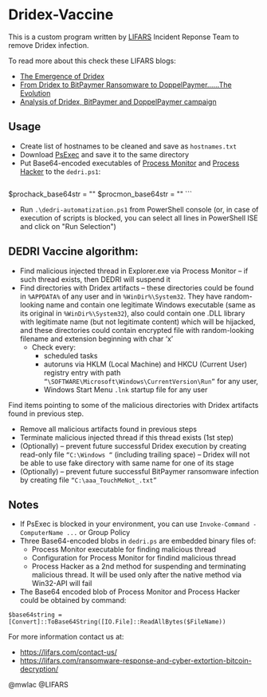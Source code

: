 # Dridex-Vaccine

This is a custom program written by <a href="https://lifars.com" target="_blank" rel="noopener noreferrer">LIFARS</a> Incident Reponse Team to remove Dridex infection. 

To read more about this check these LIFARS blogs:
* <a href="https://lifars.com/2019/11/the-emergence-of-dridex/" target="_blank" rel="noopener noreferrer">The Emergence of Dridex</a>
* <a href="https://lifars.com/2019/11/from-dridex-to-bitpaymer-ransomware-to-doppelpaymerthe-evolution/" target="_blank" rel="noopener noreferrer">From Dridex to BitPaymer Ransomware to DoppelPaymer……The Evolution</a>
* <a href="https://lifars.com/2019/11/analysis-of-dridex-bitpaymer-and-doppelpaymer-campaign/" target="_blank" rel="noopener noreferrer">Analysis of Dridex, BitPaymer and DoppelPaymer campaign</a>

## Usage

* Create list of hostnames to be cleaned and save as `hostnames.txt`
* Download [PsExec](https://docs.microsoft.com/en-us/sysinternals/downloads/psexec) and save it to the same directory
* Put Base64-encoded executables of [Process Monitor](https://docs.microsoft.com/en-us/sysinternals/downloads/procmon) and [Process Hacker](https://processhacker.sourceforge.io/) to the `dedri.ps1`:
	```
$prochack_base64str = "<PUT BASE64-ENCODED PROCESSHACKER.EXE HERE>"
$procmon_base64str = "<PUT BASE64-ENCODED PROCMON.EXE HERE>"
	```
* Run `.\dedri-automatization.ps1` from PowerShell console (or, in case of execution of scripts is blocked, you can select all lines in PowerShell ISE and click on "Run Selection")

## DEDRI Vaccine algorithm:

* Find malicious injected thread in Explorer.exe via Process Monitor – if such thread exists, then DEDRI will suspend it
* Find directories with Dridex artifacts – these directories could be found  in `%APPDATA%` of any user and in `%WinDir%\System32`. They have random-looking name and contain one legitimate Windows executable (same as its original in `%WinDir%\System32`), also could contain one .DLL library with legitimate name (but not legitimate content) which will be hijacked, and these directories could contain encrypted file with random-looking filename and extension beginning with char ‘x’
  * Check every:
    * scheduled tasks
    * autoruns via HKLM (Local Machine) and HKCU (Current User) registry entry with path `“\SOFTWARE\Microsoft\Windows\CurrentVersion\Run”` for any user,
    * Windows Start Menu `.lnk` startup file for any user

Find items pointing to some of the malicious directories with Dridex artifacts found in previous step.

* Remove all malicious artifacts found in previous steps
* Terminate malicious injected thread if this thread exists (1st step)
* (Optionally) – prevent future successful Dridex execution by creating read-only file `“C:\Windows “` (including trailing space) – Dridex will not be able to use fake directory with same name for one of its stage
* (Optionally) – prevent future successful BitPaymer ransomware infection by creating file `“C:\aaa_TouchMeNot_.txt”`
 
## Notes
* If PsExec is blocked in your environment, you can use `Invoke-Command -ComputerName ...` or Group Policy
* Three Base64-encoded blobs in `dedri.ps` are embedded binary files of:
  * Process Monitor executable for finding malicious thread
  * Configuration for Process Monitor for findind malicious thread
  * Process Hacker as a 2nd method for suspending and terminating malicious thread. It will be used only after the native method via Win32-API will fail
* The Base64 encoded blob of Process Monitor and Process Hacker could be obtained by command:
```
$base64string = [Convert]::ToBase64String([IO.File]::ReadAllBytes($FileName))
```

For more information contact us at:

* https://lifars.com/contact-us/
* https://lifars.com/ransomware-response-and-cyber-extortion-bitcoin-decryption/

@mwlac @LIFARS
